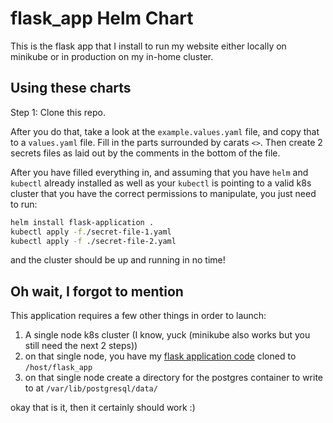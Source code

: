 # flask_app Helm Chart

This is the flask app that I install to run my website either locally on minikube or in production on my in-home cluster.

## Using these charts

Step 1: Clone this repo.

After you do that, take a look at the `example.values.yaml` file, and copy that to a `values.yaml` file. Fill in the parts surrounded by carats `<>`. Then create 2 secrets files as laid out by the comments in the bottom of the file.

After you have filled everything in, and assuming that you have `helm` and `kubectl` already installed as well as your `kubectl` is pointing to a valid k8s cluster that you have the correct permissions to manipulate, you just need to run:

```bash
helm install flask-application .
kubectl apply -f./secret-file-1.yaml
kubectl apply -f ./secret-file-2.yaml
```

and the cluster should be up and running in no time!

## Oh wait, I forgot to mention

This application requires a few other things in order to launch:

1. A single node k8s cluster (I know, yuck (minikube also works but you still need the next 2 steps))
2. on that single node, you have my [flask application code](https://github.com/Romanmc72/flask_app) cloned to `/host/flask_app`
3. on that single node create a directory for the postgres container to write to at `/var/lib/postgresql/data/`

okay that is it, then it certainly should work :)
